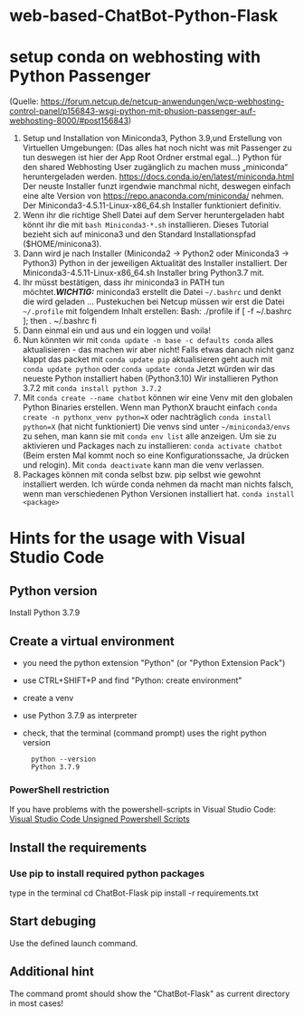 # web-based-ChatBot-Python-Flask

# setup conda on webhosting with Python Passenger
(Quelle: https://forum.netcup.de/netcup-anwendungen/wcp-webhosting-control-panel/p156843-wsgi-python-mit-phusion-passenger-auf-webhosting-8000/#post156843)
1. Setup und Installation von Miniconda3, Python 3.9,und Erstellung von Virtuellen Umgebungen:
(Das alles hat noch nicht was mit Passenger zu tun deswegen ist hier der App Root Ordner erstmal egal...)
Python für den shared Webhosting User zugänglich zu machen muss „miniconda“ heruntergeladen werden. https://docs.conda.io/en/latest/miniconda.html Der neuste Installer funzt irgendwie manchmal nicht, deswegen einfach eine alte Version von https://repo.anaconda.com/miniconda/ nehmen. Der Miniconda3-4.5.11-Linux-x86_64.sh Installer funktioniert definitiv.
2. Wenn ihr die richtige Shell Datei auf dem Server heruntergeladen habt könnt ihr die mit `bash Miniconda3-*.sh` installieren. Dieses Tutorial bezieht sich auf minicona3 und den Standard Installationspfad ($HOME/minicona3).
3. Dann wird je nach Installer (Miniconda2 -> Python2 oder Miniconda3 -> Python3) Python in der jeweiligen Aktualität des Installer installiert. Der Miniconda3-4.5.11-Linux-x86_64.sh Installer bring Python3.7 mit.
4. Ihr müsst bestätigen, dass ihr miniconda3 in PATH tun möchtet.***WICHTIG:*** miniconda3 erstellt die Datei `~/.bashrc` und denkt die wird geladen … Pustekuchen bei Netcup müssen wir erst die Datei `~/.profile` mit folgendem Inhalt erstellen:
Bash: ./profile
    if [ -f ~/.bashrc ]; then
    . ~/.bashrc
    fi
5. Dann einmal ein und aus und ein loggen und voila!
6. Nun könnten wir mit `conda update -n base -c defaults conda` alles aktualisieren - das machen wir aber nicht!
Falls etwas danach nicht ganz klappt das packet mit `conda update pip` aktualisieren geht auch mit `conda update python` oder `conda update conda`
Jetzt würden wir das neueste Python installiert haben (Python3.10)
Wir installieren Python 3.7.2 mit `conda install python 3.7.2`
7. Mit `conda create --name chatbot` können wir eine Venv mit den globalen Python Binaries erstellen. Wenn man PythonX braucht einfach `conda create -n pythonx_venv python=X` oder nachträglich `conda install python=X` (hat nicht funktioniert)
Die venvs sind unter `~/miniconda3/envs` zu sehen, man kann sie mit `conda env list` alle anzeigen. Um sie zu aktivieren und Packages nach zu installieren: `conda activate chatbot` (Beim ersten Mal kommt noch so eine Konfigurationssache, Ja drücken und relogin). Mit `conda deactivate` kann man die venv verlassen.
8. Packages können mit conda selbst bzw. pip selbst wie gewohnt installiert werden.
Ich würde conda nehmen da macht man nichts falsch, wenn man verschiedenen Python Versionen installiert hat.
`conda install <package>`

# Hints for the usage with Visual Studio Code
## Python version
Install Python 3.7.9

## Create a virtual environment
- you need the python extension "Python" (or "Python Extension Pack")
- use CTRL+SHIFT+P and find "Python: create environment"
- create a venv
- use Python 3.7.9 as interpreter
- check, that the terminal (command prompt) uses the right python version

        python --version
        Python 3.7.9

### PowerShell restriction
If you have problems with the powershell-scripts in Visual Studio Code:
[Visual Studio Code Unsigned Powershell Scripts](https://stackoverflow.com/questions/47023796/visual-studio-code-unsigned-powershell-scripts)
## Install the requirements
### Use pip to install required python packages
type in the terminal
    cd ChatBot-Flask
    pip install -r requirements.txt

## Start debuging
Use the defined launch command.

## Additional hint
The command promt should show the "ChatBot-Flask" as current directory in most cases!
